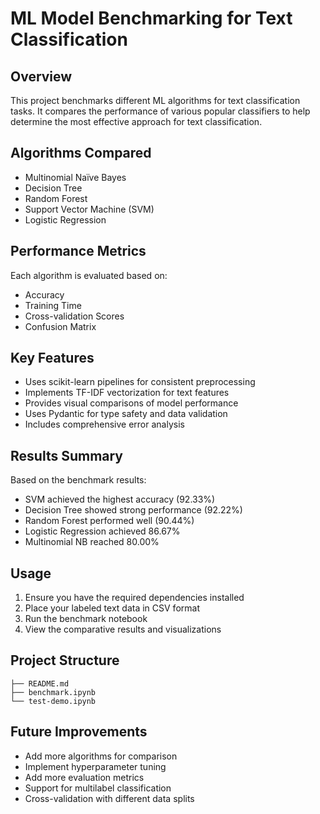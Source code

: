 # ML Model Benchmarking for Text Classification

## Overview
This project benchmarks different ML algorithms for text classification tasks. It compares the performance of various popular classifiers to help determine the most effective approach for text classification.

## Algorithms Compared
- Multinomial Naïve Bayes
- Decision Tree
- Random Forest
- Support Vector Machine (SVM)
- Logistic Regression

## Performance Metrics
Each algorithm is evaluated based on:
- Accuracy
- Training Time
- Cross-validation Scores
- Confusion Matrix

## Key Features
- Uses scikit-learn pipelines for consistent preprocessing
- Implements TF-IDF vectorization for text features
- Provides visual comparisons of model performance
- Uses Pydantic for type safety and data validation
- Includes comprehensive error analysis

## Results Summary
Based on the benchmark results:
- SVM achieved the highest accuracy (92.33%)
- Decision Tree showed strong performance (92.22%)
- Random Forest performed well (90.44%)
- Logistic Regression achieved 86.67%
- Multinomial NB reached 80.00%

## Usage
1. Ensure you have the required dependencies installed
2. Place your labeled text data in CSV format
3. Run the benchmark notebook
4. View the comparative results and visualizations

## Project Structure 
```
├── README.md
├── benchmark.ipynb
└── test-demo.ipynb
```

## Future Improvements
- Add more algorithms for comparison
- Implement hyperparameter tuning
- Add more evaluation metrics
- Support for multilabel classification
- Cross-validation with different data splits
